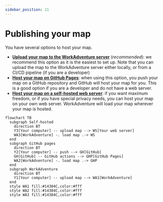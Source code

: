 ```yaml
---
sidebar_position: 11
---
```


# Publishing your map

You have several options to host your map.

- [**Upload your map to the WorkAdventure server**](./wa-hosted) (_recommended_): we recommend this option as it is the easiest to
  set up. Note that you can upload the map to the WorkAdventure server either locally, or from a CI/CD pipeline (if you are a developer)
- [**Host your map on GitHub Pages**](./github-pages): when using this option, you push your map on a GitHub repository and GitHub
  will host your map for you. This is a good option if you are a developer and do not have a web server.
- [**Host your map on a self-hosted web server**](./hosting): if you want maximum freedom, or if you have special
  privacy needs, you can host your map on your own web server. WorkAdventure will load your map wherever your map is hosted.

```mermaid
flowchart TB
  subgraph Self-hosted
    direction BT
    Y3[Your computer] -- upload map --> WS[Your web server]
    WA3[WorkAdventure] -. load map .-> WS
  end
  subgraph GitHub pages
    direction BT
    Y2[Your computer] -- push --> GH[GitHub]
    GH[GitHub] -- GitHub actions --> GHP[GitHub Pages]
    WA2[WorkAdventure] -. load map .-> GHP
  end
  subgraph WorkAdventure
    direction BT
    Y1[Your computer] -- upload map --> WA1[WorkAdventure]
  end
  style WA1 fill:#14304C,color:#fff
  style WA2 fill:#14304C,color:#fff
  style WA3 fill:#14304C,color:#fff
```
